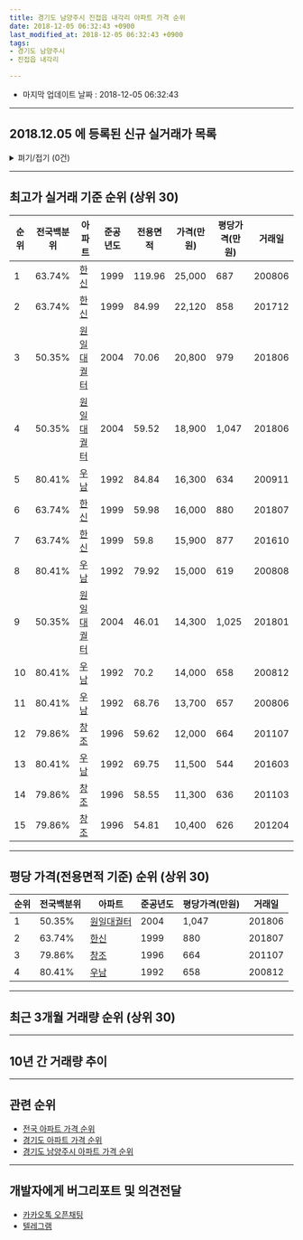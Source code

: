 ```yaml
---
title: 경기도 남양주시 진접읍 내각리 아파트 가격 순위
date: 2018-12-05 06:32:43 +0900
last_modified_at: 2018-12-05 06:32:43 +0900
tags:
- 경기도 남양주시
- 진접읍 내각리

---
```


* 마지막 업데이트 날짜 : 2018-12-05 06:32:43

---

## 2018.12.05 에 등록된 신규 실거래가 목록

<details>
<summary>펴기/접기 (0건)</summary>
<div markdown="1">

|아파트|전국백분위|준공년도|전용면적|가격(만원)|평당가격(만원)|거래일|
|---|---|---|---|---|---|---|
|없음|||||||


</div>
</details>

---

## 최고가 실거래 기준 순위 (상위 30)


|순위|전국백분위|아파트|준공년도|전용면적|가격(만원)|평당가격(만원)|거래일|
|---|---|---|---|---|---|---|---|
|1|63.74%|[한신](https://search.naver.com/search.naver?query=%EA%B2%BD%EA%B8%B0%EB%8F%84+%EB%82%A8%EC%96%91%EC%A3%BC%EC%8B%9C+%EC%A7%84%EC%A0%91%EC%9D%8D+%EB%82%B4%EA%B0%81%EB%A6%AC+%ED%95%9C%EC%8B%A0)|1999|119.96|25,000|687|200806|
|2|63.74%|[한신](https://search.naver.com/search.naver?query=%EA%B2%BD%EA%B8%B0%EB%8F%84+%EB%82%A8%EC%96%91%EC%A3%BC%EC%8B%9C+%EC%A7%84%EC%A0%91%EC%9D%8D+%EB%82%B4%EA%B0%81%EB%A6%AC+%ED%95%9C%EC%8B%A0)|1999|84.99|22,120|858|201712|
|3|50.35%|[원일대궐터](https://search.naver.com/search.naver?query=%EA%B2%BD%EA%B8%B0%EB%8F%84+%EB%82%A8%EC%96%91%EC%A3%BC%EC%8B%9C+%EC%A7%84%EC%A0%91%EC%9D%8D+%EB%82%B4%EA%B0%81%EB%A6%AC+%EC%9B%90%EC%9D%BC%EB%8C%80%EA%B6%90%ED%84%B0)|2004|70.06|20,800|979|201806|
|4|50.35%|[원일대궐터](https://search.naver.com/search.naver?query=%EA%B2%BD%EA%B8%B0%EB%8F%84+%EB%82%A8%EC%96%91%EC%A3%BC%EC%8B%9C+%EC%A7%84%EC%A0%91%EC%9D%8D+%EB%82%B4%EA%B0%81%EB%A6%AC+%EC%9B%90%EC%9D%BC%EB%8C%80%EA%B6%90%ED%84%B0)|2004|59.52|18,900|1,047|201806|
|5|80.41%|[우남](https://search.naver.com/search.naver?query=%EA%B2%BD%EA%B8%B0%EB%8F%84+%EB%82%A8%EC%96%91%EC%A3%BC%EC%8B%9C+%EC%A7%84%EC%A0%91%EC%9D%8D+%EB%82%B4%EA%B0%81%EB%A6%AC+%EC%9A%B0%EB%82%A8)|1992|84.84|16,300|634|200911|
|6|63.74%|[한신](https://search.naver.com/search.naver?query=%EA%B2%BD%EA%B8%B0%EB%8F%84+%EB%82%A8%EC%96%91%EC%A3%BC%EC%8B%9C+%EC%A7%84%EC%A0%91%EC%9D%8D+%EB%82%B4%EA%B0%81%EB%A6%AC+%ED%95%9C%EC%8B%A0)|1999|59.98|16,000|880|201807|
|7|63.74%|[한신](https://search.naver.com/search.naver?query=%EA%B2%BD%EA%B8%B0%EB%8F%84+%EB%82%A8%EC%96%91%EC%A3%BC%EC%8B%9C+%EC%A7%84%EC%A0%91%EC%9D%8D+%EB%82%B4%EA%B0%81%EB%A6%AC+%ED%95%9C%EC%8B%A0)|1999|59.8|15,900|877|201610|
|8|80.41%|[우남](https://search.naver.com/search.naver?query=%EA%B2%BD%EA%B8%B0%EB%8F%84+%EB%82%A8%EC%96%91%EC%A3%BC%EC%8B%9C+%EC%A7%84%EC%A0%91%EC%9D%8D+%EB%82%B4%EA%B0%81%EB%A6%AC+%EC%9A%B0%EB%82%A8)|1992|79.92|15,000|619|200808|
|9|50.35%|[원일대궐터](https://search.naver.com/search.naver?query=%EA%B2%BD%EA%B8%B0%EB%8F%84+%EB%82%A8%EC%96%91%EC%A3%BC%EC%8B%9C+%EC%A7%84%EC%A0%91%EC%9D%8D+%EB%82%B4%EA%B0%81%EB%A6%AC+%EC%9B%90%EC%9D%BC%EB%8C%80%EA%B6%90%ED%84%B0)|2004|46.01|14,300|1,025|201801|
|10|80.41%|[우남](https://search.naver.com/search.naver?query=%EA%B2%BD%EA%B8%B0%EB%8F%84+%EB%82%A8%EC%96%91%EC%A3%BC%EC%8B%9C+%EC%A7%84%EC%A0%91%EC%9D%8D+%EB%82%B4%EA%B0%81%EB%A6%AC+%EC%9A%B0%EB%82%A8)|1992|70.2|14,000|658|200812|
|11|80.41%|[우남](https://search.naver.com/search.naver?query=%EA%B2%BD%EA%B8%B0%EB%8F%84+%EB%82%A8%EC%96%91%EC%A3%BC%EC%8B%9C+%EC%A7%84%EC%A0%91%EC%9D%8D+%EB%82%B4%EA%B0%81%EB%A6%AC+%EC%9A%B0%EB%82%A8)|1992|68.76|13,700|657|200806|
|12|79.86%|[창조](https://search.naver.com/search.naver?query=%EA%B2%BD%EA%B8%B0%EB%8F%84+%EB%82%A8%EC%96%91%EC%A3%BC%EC%8B%9C+%EC%A7%84%EC%A0%91%EC%9D%8D+%EB%82%B4%EA%B0%81%EB%A6%AC+%EC%B0%BD%EC%A1%B0)|1996|59.62|12,000|664|201107|
|13|80.41%|[우남](https://search.naver.com/search.naver?query=%EA%B2%BD%EA%B8%B0%EB%8F%84+%EB%82%A8%EC%96%91%EC%A3%BC%EC%8B%9C+%EC%A7%84%EC%A0%91%EC%9D%8D+%EB%82%B4%EA%B0%81%EB%A6%AC+%EC%9A%B0%EB%82%A8)|1992|69.75|11,500|544|201603|
|14|79.86%|[창조](https://search.naver.com/search.naver?query=%EA%B2%BD%EA%B8%B0%EB%8F%84+%EB%82%A8%EC%96%91%EC%A3%BC%EC%8B%9C+%EC%A7%84%EC%A0%91%EC%9D%8D+%EB%82%B4%EA%B0%81%EB%A6%AC+%EC%B0%BD%EC%A1%B0)|1996|58.55|11,300|636|201103|
|15|79.86%|[창조](https://search.naver.com/search.naver?query=%EA%B2%BD%EA%B8%B0%EB%8F%84+%EB%82%A8%EC%96%91%EC%A3%BC%EC%8B%9C+%EC%A7%84%EC%A0%91%EC%9D%8D+%EB%82%B4%EA%B0%81%EB%A6%AC+%EC%B0%BD%EC%A1%B0)|1996|54.81|10,400|626|201204|


---

## 평당 가격(전용면적 기준) 순위 (상위 30)


|순위|전국백분위|아파트|준공년도|평당가격(만원)|거래일|
|---|---|---|---|---|---|
|1|50.35%|[원일대궐터](https://search.naver.com/search.naver?query=%EA%B2%BD%EA%B8%B0%EB%8F%84+%EB%82%A8%EC%96%91%EC%A3%BC%EC%8B%9C+%EC%A7%84%EC%A0%91%EC%9D%8D+%EB%82%B4%EA%B0%81%EB%A6%AC+%EC%9B%90%EC%9D%BC%EB%8C%80%EA%B6%90%ED%84%B0)|2004|1,047|201806|
|2|63.74%|[한신](https://search.naver.com/search.naver?query=%EA%B2%BD%EA%B8%B0%EB%8F%84+%EB%82%A8%EC%96%91%EC%A3%BC%EC%8B%9C+%EC%A7%84%EC%A0%91%EC%9D%8D+%EB%82%B4%EA%B0%81%EB%A6%AC+%ED%95%9C%EC%8B%A0)|1999|880|201807|
|3|79.86%|[창조](https://search.naver.com/search.naver?query=%EA%B2%BD%EA%B8%B0%EB%8F%84+%EB%82%A8%EC%96%91%EC%A3%BC%EC%8B%9C+%EC%A7%84%EC%A0%91%EC%9D%8D+%EB%82%B4%EA%B0%81%EB%A6%AC+%EC%B0%BD%EC%A1%B0)|1996|664|201107|
|4|80.41%|[우남](https://search.naver.com/search.naver?query=%EA%B2%BD%EA%B8%B0%EB%8F%84+%EB%82%A8%EC%96%91%EC%A3%BC%EC%8B%9C+%EC%A7%84%EC%A0%91%EC%9D%8D+%EB%82%B4%EA%B0%81%EB%A6%AC+%EC%9A%B0%EB%82%A8)|1992|658|200812|


---

## 최근 3개월 거래량 순위 (상위 30)


<div style="width:100%;">
    <canvas id="deal_count_ranking" height="250"></canvas>
</div>


<script>
new Chart(document.getElementById("deal_count_ranking"), {
    type: 'horizontalBar',
    data: {
        labels: ['한신', '우남', '원일대궐터'],
        datasets: [{
            label: '실거래 수',
            data: [1, 1, 1],
            borderColor: "rgba(255, 0, 128, 1)",
            backgroundColor: "rgba(255, 0, 128, 0.5)",
            fill: false,
        }]
    },
    options: {
        responsive: true,
        title: {
            display: true,
            text: '최근 3개월 거래량 순위'
        },
        tooltips: {
            mode: 'index',
            intersect: false,
            callbacks: {
                title: function(tooltipItems, data) {
                    return "실거래 수:";
                },
                label: function(tooltipItem, data) {
                    return data.labels[tooltipItem.index] + ": " + tooltipItem.xLabel;
                }
            }
        },
        hover: {
            mode: 'nearest',
            intersect: true
        },
        scales: {
            xAxes: [{
                display: true,
                scaleLabel: {
                    display: true,
                    labelString: '실거래 수'
                },
                ticks: {
                    suggestedMin: 0,
                }
            }],
            yAxes: [{
                display: true,
                ticks: {
                    autoSkip: false,
                    callback: function(value, index, values) {
                        if (value.length > 15)
                            return value.substr(0, 13) + "...";
                        else
                            return value;
                    }
                },
                scaleLabel: {
                    display: false,
                }
            }]
        }
    }
});

</script>


---

## 10년 간 거래량 추이


<div style="width:100%;">
    <canvas id="deal_progress" height="250"></canvas>
</div>

<script>
new Chart(document.getElementById("deal_progress"), {
    type: 'line',
    data: {
        labels: ['200812','200901','200902','200903','200904','200905','200906','200907','200908','200909','200910','200911','200912','201001','201002','201003','201004','201005','201006','201007','201008','201009','201010','201011','201012','201101','201102','201103','201104','201105','201106','201107','201108','201109','201110','201111','201112','201201','201202','201203','201204','201205','201206','201207','201208','201209','201210','201211','201212','201301','201302','201303','201304','201305','201306','201307','201308','201309','201310','201311','201312','201401','201402','201403','201404','201405','201406','201407','201408','201409','201410','201411','201412','201501','201502','201503','201504','201505','201506','201507','201508','201509','201510','201511','201512','201601','201602','201603','201604','201605','201606','201607','201608','201609','201610','201611','201612','201701','201702','201703','201704','201705','201706','201707','201708','201709','201710','201711','201712','201801','201802','201803','201804','201805','201806','201807','201808','201809','201810','201811','201812'],
        datasets: [{
            label: '실거래 수',
            pointRadius: 1,
            data: [1, 2, 1, 3, 7, 8, 5, 4, 8, 8, 10, 6, 3, 5, 3, 3, 6, 2, 5, 1, 6, 4, 5, 3, 6, 10, 12, 7, 5, 3, 9, 8, 10, 8, 5, 8, 6, 3, 7, 7, 5, 1, 3, 3, 4, 8, 11, 1, 6, 2, 5, 2, 7, 8, 4, 2, 1, 3, 8, 3, 2, 0, 7, 7, 5, 3, 3, 2, 7, 7, 7, 4, 10, 9, 8, 16, 11, 6, 3, 7, 9, 14, 11, 7, 4, 4, 8, 8, 7, 10, 6, 10, 9, 7, 9, 5, 7, 3, 7, 6, 8, 9, 7, 11, 2, 5, 5, 6, 6, 5, 2, 4, 6, 0, 3, 6, 2, 1, 3, 0, 0],
            borderColor: "rgba(255, 201, 14, 1)",
            backgroundColor: "rgba(255, 201, 14, 0.5)",
            fill: true,
        }]
    },
    options: {
        responsive: true,
        title: {
            display: true,
            text: '10년간 거래량 추이'
        },
        tooltips: {
            mode: 'index',
            intersect: false,
        },
        hover: {
            mode: 'nearest',
            intersect: true
        },
        scales: {
            xAxes: [{
                display: true,
                scaleLabel: {
                    display: true,
                    labelString: '년/월'
                }
            }],
            yAxes: [{
                display: true,
                ticks: {
                    suggestedMin: 0,
                },
                scaleLabel: {
                    display: true,
                    labelString: '실거래 수'
                }
            }]
        }
    }
});

</script>


---

## 관련 순위

- [전국 아파트 가격 순위](https://inasie.github.io/apt-ranking/전국)
- [경기도 아파트 가격 순위](https://inasie.github.io/apt-ranking/경기도)
- [경기도 남양주시 아파트 가격 순위](https://inasie.github.io/apt-ranking/경기도-남양주시)


---

## 개발자에게 버그리포트 및 의견전달

- [카카오톡 오픈채팅](https://open.kakao.com/o/gLJUAP4)
- [텔레그램](https://t.me/inasie)

